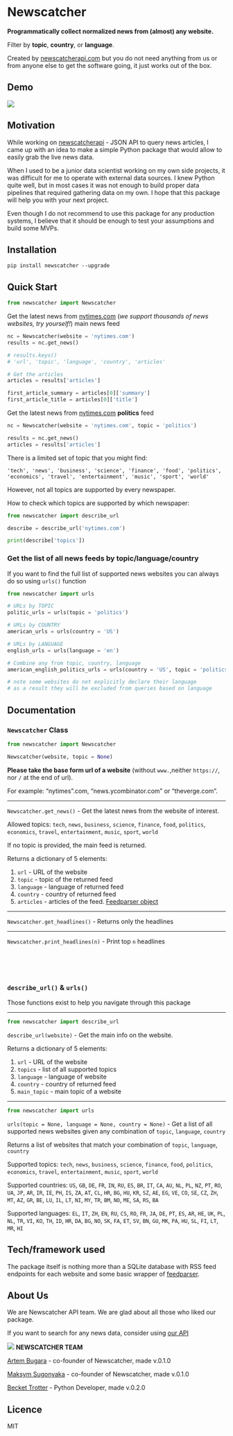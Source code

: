 # Newscatcher 
**Programmatically collect normalized news from (almost) any website.**

Filter by **topic**, **country**, or **language**.

Created by [newscatcherapi.com](https://www.newscatcherapi.com) but you do not need anything from us or from anyone else to get the software going, it just works out of the box.

## Demo
![](newscatcherdemo.gif)

## Motivation
While working on [newscatcherapi](https://newscatcherapi.com/) - JSON API 
to query news articles,
I came up with an idea to make a simple Python package that would allow
to easily grab the live news data. 

When I used to be a junior data scientist working on my own side projects,
it was difficult for me to operate with external data sources. I knew Python
quite well, but in most cases it was not enough to build proper data pipelines
that required gathering data on my own. I hope that this package will help you 
with your next project. 

Even though I do not recommend to use this package for any production systems, 
I believe that it should be enough to test your assumptions and build some MVPs.

## Installation
`pip install newscatcher --upgrade` 


## Quick Start
```python
from newscatcher import Newscatcher
```

Get the latest news from [nytimes.com](https://www.nytimes.com/) 
(_we support thousands of news websites, try yourself!_) main news feed
```python
nc = Newscatcher(website = 'nytimes.com')
results = nc.get_news()

# results.keys()
# 'url', 'topic', 'language', 'country', 'articles'

# Get the articles
articles = results['articles']

first_article_summary = articles[0]['summary']
first_article_title = articles[0]['title']
```

Get the latest news from [nytimes.com](https://www.nytimes.com/) **politics** feed

```python
nc = Newscatcher(website = 'nytimes.com', topic = 'politics')

results = nc.get_news()
articles = results['articles']
```

There is a limited set of topic that you might find:

``` 'tech', 'news', 'business', 'science', 'finance', 'food', 'politics', 'economics', 'travel', 'entertainment', 'music', 'sport', 'world' ```

However, not all topics are supported by every newspaper.

How to check which topics are supported by which newspaper:
```python
from newscatcher import describe_url

describe = describe_url('nytimes.com')

print(describe['topics'])
```


### Get the list of all news feeds by topic/language/country
If you want to find the full list of supported news websites 
you can always do so using `urls()` function
```python
from newscatcher import urls

# URLs by TOPIC
politic_urls = urls(topic = 'politics')

# URLs by COUNTRY
american_urls = urls(country = 'US')

# URLs by LANGUAGE
english_urls = urls(language = 'en')

# Combine any from topic, country, language
american_english_politics_urls = urls(country = 'US', topic = 'politics', language = 'en') 

# note some websites do not explicitly declare their language 
# as a result they will be excluded from queries based on language
```




## Documentation

### `Newscatcher` Class
```python
from newscatcher import Newscatcher

Newscatcher(website, topic = None)
```
**Please take the base form url of a website** (without `www.`,neither `https://`, nor `/` at the end of url).

For example: “nytimes”.com, “news.ycombinator.com” or “theverge.com”.
___
`Newscatcher.get_news()` - Get the latest news from the website of interest.

Allowed topics:
`tech`, `news`, `business`, `science`, `finance`, `food`, 
`politics`, `economics`, `travel`, `entertainment`, 
`music`, `sport`, `world`

If no topic is provided, the main feed is returned.

Returns a dictionary of 5 elements:
1. `url` - URL of the website
2. `topic` - topic of the returned feed
3. `language` - language of returned feed
4. `country` - country of returned feed
5. `articles` - articles of the feed. [Feedparser object]((https://pythonhosted.org/feedparser/reference.html))

___

`Newscatcher.get_headlines()` - Returns only the headlines

___
`Newscatcher.print_headlines(n)` - Print top `n` headlines


<br> 
<br> 
<br> 

### `describe_url()` & `urls()`
Those functions exist to help you navigate through this package

___
```python
from newscatcher import describe_url
```

`describe_url(website)` - Get the main info on the website. 

Returns a dictionary of 5 elements:
1. `url` - URL of the website
2. `topics` - list of all supported topics
3. `language` - language of website
4. `country` - country of returned feed
5. `main_topic` - main topic of a website

___
```python
from newscatcher import urls
```

`urls(topic = None, language = None, country = None)` - Get a list of all supported 
news websites given any combination of `topic`, `language`, `country`

Returns a list of websites that match your combination of `topic`, `language`, `country`

Supported topics:
`tech`, `news`, `business`, `science`, `finance`, `food`, 
`politics`, `economics`, `travel`, `entertainment`, 
`music`, `sport`, `world`


Supported countries:
`US`, `GB`, `DE`, `FR`, `IN`, `RU`, `ES`, `BR`, `IT`, `CA`, `AU`, `NL`, `PL`, `NZ`, `PT`, `RO`, `UA`, `JP`, `AR`, `IR`, `IE`, `PH`, `IS`, `ZA`, `AT`, `CL`, `HR`, `BG`, `HU`, `KR`, `SZ`, `AE`, `EG`, `VE`, `CO`, `SE`, `CZ`, `ZH`, `MT`, `AZ`, `GR`, `BE`, `LU`, `IL`, `LT`, `NI`, `MY`, `TR`, `BM`, `NO`, `ME`, `SA`, `RS`, `BA`

Supported languages:
`EL`, `IT`, `ZH`, `EN`, `RU`, `CS`, `RO`, `FR`, `JA`, `DE`, `PT`, `ES`, `AR`, `HE`, `UK`, `PL`, `NL`, `TR`, `VI`, `KO`, `TH`, `ID`, `HR`, `DA`, `BG`, `NO`, `SK`, `FA`, `ET`, `SV`, `BN`, `GU`, `MK`, `PA`, `HU`, `SL`, `FI`, `LT`, `MR`, `HI`





## Tech/framework used
The package itself is nothing more than a SQLite database with 
RSS feed endpoints for each website and some basic wrapper of
[feedparser](https://pythonhosted.org/feedparser/index.html).


## About Us
We are Newscatcher API team. We are glad about all those who liked our package.

If you want to search for any news data, consider using [our API](https://newscatcherapi.com/)

![](newscatcher_oneliner.png)
**NEWSCATCHER TEAM** 


[Artem Bugara]() - co-founder of Newscatcher, made v.0.1.0

[Maksym Sugonyaka](https://www.linkedin.com/mwlite/in/msugonyaka) - co-founder of Newscatcher, made v.0.1.0

[Becket Trotter](https://www.linkedin.com/in/beckettrotter/) - Python Developer, made v.0.2.0

## Licence
MIT
